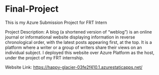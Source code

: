 # Final-Project
This is my Azure Submission Project for FRT Intern

Project Description:
A blog (a shortened version of “weblog”) is an online journal or informational website displaying information in reverse chronological order, with the latest posts appearing first, at the top. It is a platform where a writer or a group of writers share their views on an individual subject. I deployed this website over Azure Platform as the host, under the project of my FRT internship.


Website Link: https://happy-glacier-03fe2f410.1.azurestaticapps.net/
